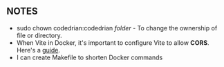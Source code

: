 
## NOTES
- sudo chown codedrian:codedrian *folder* - To change the ownership of file or directory.
- When Vite in Docker, it's important to configure Vite to allow **CORS**. Here's a [guide](https://medium.com/@brian978_dev/how-to-setup-laravel-vite-in-a-docker-container-bb3f9de4aad4).
- I can create Makefile to shorten Docker commands
